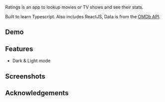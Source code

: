 Ratings is an app to lookup movies or TV shows and see their stats.

Built to learn Typescript. Also includes ReactJS,
Data is from the <a target='_blank' href='https://www.omdbapi.com/'>OMDb API</a>.

## Demo

## Features

- Dark & Light mode

## Screenshots

## Acknowledgements
